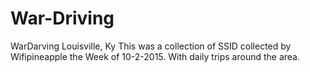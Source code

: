 # War-Driving
WarDarving Louisville, Ky 
 This was a collection of SSID collected by  Wifipineapple  the Week of 10-2-2015. With daily trips around the area. 
 
